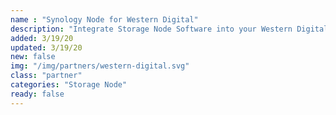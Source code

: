 ```yaml
---
name : "Synology Node for Western Digital"
description: "Integrate Storage Node Software into your Western Digital Hard Drive"
added: 3/19/20
updated: 3/19/20
new: false
img: "/img/partners/western-digital.svg"
class: "partner"
categories: "Storage Node"
ready: false
---
```

